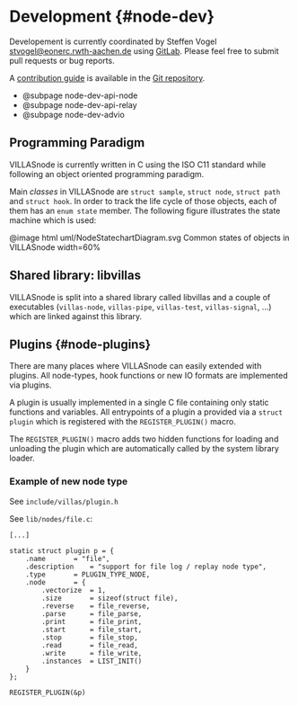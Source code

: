 # Development {#node-dev}

Developement is currently coordinated by Steffen Vogel <stvogel@eonerc.rwth-aachen.de> using [GitLab](http://git.rwth-aachen.de/acs/public/villas/node).
Please feel free to submit pull requests or bug reports.

A [contribution guide](https://git.rwth-aachen.de/acs/public/villas/node/blob/master/CONTRIBUTING.md) is available in the [Git repository](https://git.rwth-aachen.de/acs/public/villas/node/).

- @subpage node-dev-api-node
- @subpage node-dev-api-relay
- @subpage node-dev-advio

## Programming Paradigm

VILLASnode is currently written in C using the ISO C11 standard while following an object oriented programming paradigm.

Main _classes_ in VILLASnode are `struct sample`, `struct node`, `struct path` and `struct hook`.
In order to track the life cycle of those objects, each of them has an `enum state` member.
The following figure illustrates the state machine which is used:

@image html uml/NodeStatechartDiagram.svg Common states of objects in VILLASnode width=60%

## Shared library: libvillas

VILLASnode is split into a shared library called libvillas and a couple of executables (`villas-node`, `villas-pipe`, `villas-test`, `villas-signal`, ...) which are linked against this library.

## Plugins {#node-plugins}

There are many places where VILLASnode can easily extended with plugins.
All node-types, hook functions or new IO formats are implemented via plugins.

A plugin is usually implemented in a single C file containing only static functions and variables.
All entrypoints of a plugin a provided via a `struct plugin` which is registered with the `REGISTER_PLUGIN()` macro.

The `REGISTER_PLUGIN()` macro adds two hidden functions for loading and unloading the plugin which are automatically called by the system library loader.

### Example of new node type

See `include/villas/plugin.h`

See `lib/nodes/file.c`:

```
[...]

static struct plugin p = {
	.name		= "file",
	.description	= "support for file log / replay node type",
	.type		= PLUGIN_TYPE_NODE,
	.node		= {
		.vectorize	= 1,
		.size		= sizeof(struct file),
		.reverse	= file_reverse,
		.parse		= file_parse,
		.print		= file_print,
		.start		= file_start,
		.stop		= file_stop,
		.read		= file_read,
		.write		= file_write,
		.instances	= LIST_INIT()
	}
};

REGISTER_PLUGIN(&p)
```
